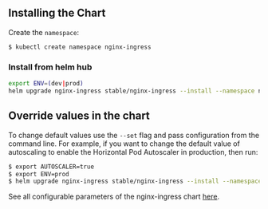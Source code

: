 ## Installing the Chart

Create the `namespace`:

```console
$ kubectl create namespace nginx-ingress
```

### Install from helm hub

```bash
export ENV=(dev|prod)
helm upgrade nginx-ingress stable/nginx-ingress --install --namespace nginx-ingress
```

## Override values in the chart

To change default values use the `--set` flag and pass configuration from the command line.
For example, if you want to change the default value of autoscaling to enable the Horizontal Pod Autoscaler in production, then run:
```bash
$ export AUTOSCALER=true
$ export ENV=prod
$ helm upgrade nginx-ingress stable/nginx-ingress --install --namespace nginx-ingress --set controller.autoscaling.enabled=true
```

See all configurable parameters of the nginx-ingress chart [here](https://github.com/helm/charts/tree/master/stable/nginx-ingress#configuration).